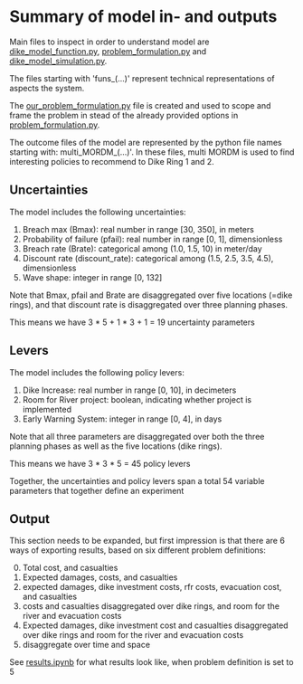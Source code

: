 # Summary of model in- and outputs
Main files to inspect in order to understand model are [dike_model_function.py](dike_model_function.py), 
[problem_formulation.py](problem_formulation.py) and [dike_model_simulation.py](dike_model_simulation.py).

The files starting with 'funs_(...)' represent technical representations of aspects the system. 

The [our_problem_formulation.py](our_problem_formulation.py) file is created and used to scope and frame the problem
in stead of the already provided options in [problem_formulation.py](problem_formulation.py).

The outcome files of the model are represented by the python file names starting with:
multi_MORDM_(...)'. In these files, multi MORDM is used to find interesting policies to recommend
to Dike Ring 1 and 2.

## Uncertainties
The model includes the following uncertainties:
1. Breach max (Bmax): real number in range [30, 350], in meters
2. Probability of failure (pfail): real number in range [0, 1], dimensionless
3. Breach rate (Brate): categorical among (1.0, 1.5, 10) in meter/day
4. Discount rate (discount_rate): categorical among (1.5, 2.5, 3.5, 4.5), dimensionless
5. Wave shape: integer in range [0, 132]

Note that Bmax, pfail and Brate are disaggregated over five locations (=dike rings), 
and that discount rate is disaggregated over three planning phases.

This means we have 3 * 5 + 1 * 3 + 1 = 19 uncertainty parameters

## Levers
The model includes the following policy levers:
1. Dike Increase: real number in range [0, 10], in decimeters
2. Room for River project: boolean, indicating whether project is implemented
3. Early Warning System: integer in range [0, 4], in days

Note that all three parameters are disaggregated over both the three planning phases
as well as the five locations (dike rings).

This means we have 3 * 3 * 5 = 45 policy levers

Together, the uncertainties and policy levers span a total 54 variable parameters 
that together define an experiment

## Output
This section needs to be expanded, but first impression is that there are 6 ways of exporting results,
based on six different problem definitions:

 0. Total cost, and casualties
 1. Expected damages, costs, and casualties
 2. expected damages, dike investment costs, rfr costs, evacuation cost, and casualties
 3. costs and casualties disaggregated over dike rings, and room for the river and evacuation costs
 4. Expected damages, dike investment cost and casualties disaggregated over dike rings and room for the river and evacuation costs
 5. disaggregate over time and space

See [results.ipynb](notebooks/results.ipynb)  for what results look like, when problem definition is set to 5
